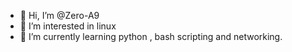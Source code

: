 - 👋 Hi, I’m @Zero-A9
- 👀 I’m interested in linux 
- 🌱 I’m currently learning python , bash scripting and networking.

<!---
Zero-A9/Zero-A9 is a ✨ special ✨ repository because its `README.md` (this file) appears on your GitHub profile.
You can click the Preview link to take a look at your changes.
--->
